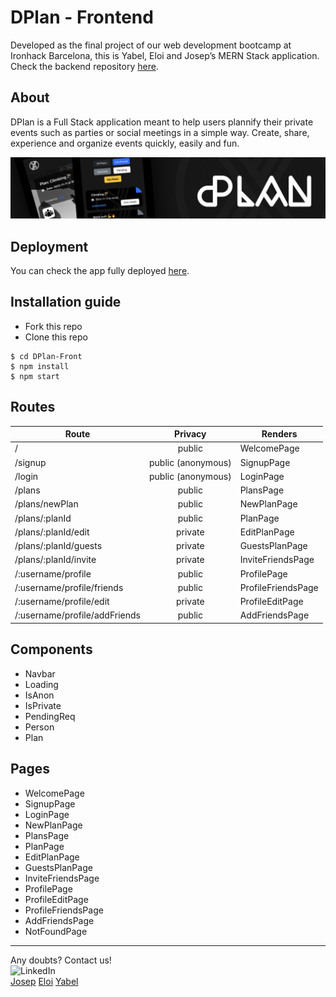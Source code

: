 # DPlan - Frontend

Developed as the final project of our web development bootcamp at Ironhack Barcelona, this is Yabel, Eloi and Josep’s MERN Stack application. Check the backend repository [here](https://github.com/PmplCode/DPlan-back).

## About

DPlan is a Full Stack application meant to help users plannify their private events such as parties or social meetings in a simple way. 
Create, share, experience and organize events quickly, easily and fun.

![Project banner.](/public/DPlan_Banner.png "Project banner.")

## Deployment

You can check the app fully deployed [here]( https://famous-brioche-240d75.netlify.app).


## Installation guide

- Fork this repo
- Clone this repo

```shell
$ cd DPlan-Front
$ npm install
$ npm start
```

## Routes

| Route                          |      Privacy       | Renders            |
| ------------------------------ | :----------------: | ------------------ |
| /                              |     public         | WelcomePage        |
| /signup                        | public (anonymous) | SignupPage         |
| /login                         | public (anonymous) | LoginPage          |
| /plans                         | public             | PlansPage          |
| /plans/newPlan                 | public             | NewPlanPage        |
| /plans/:planId                 | public             | PlanPage           |
| /plans/:planId/edit            | private            | EditPlanPage       |
| /plans/:planId/guests          | private            | GuestsPlanPage     |
| /plans/:planId/invite          | private            | InviteFriendsPage  |
| /:username/profile             | public             | ProfilePage        |
| /:username/profile/friends     | public             | ProfileFriendsPage |
| /:username/profile/edit        | private            | ProfileEditPage    |
| /:username/profile/addFriends  | public             | AddFriendsPage     |


## Components

- Navbar
- Loading
- IsAnon
- IsPrivate
- PendingReq
- Person
- Plan

## Pages

- WelcomePage
- SignupPage
- LoginPage
- NewPlanPage
- PlansPage
- PlanPage
- EditPlanPage
- GuestsPlanPage
- InviteFriendsPage
- ProfilePage
- ProfileEditPage
- ProfileFriendsPage
- AddFriendsPage
- NotFoundPage

---

Any doubts? Contact us!
<br>
<img width="20px" src="https://simpleicons.now.sh/linkedin/495f7e" alt="LinkedIn" />
</br>
<a href="https://www.linkedin.com/in/josepbp/">Josep</a>
<a href="https://www.linkedin.com/in/eloipampliegajose/">Eloi</a>
<a href="https://www.linkedin.com/in//">Yabel</a>


